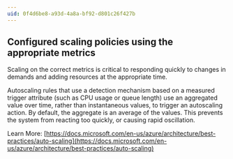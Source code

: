 ```yaml
---
uid: 0f4d6be8-a93d-4a8a-bf92-d801c26f427b
---
```

## Configured scaling policies using the appropriate metrics

<div class="alert is-danger"><p>Scaling on the correct metrics is critical to responding quickly to changes in demands and adding resources at the appropriate time.</p></div>

Autoscaling rules that use a detection mechanism based on a measured trigger attribute (such as CPU usage or queue length) use an aggregated value over time, rather than instantaneous values, to trigger an autoscaling action. By default, the aggregate is an average of the values. This prevents the system from reacting too quickly, or causing rapid oscillation.

Learn More: [https://docs.microsoft.com/en-us/azure/architecture/best-practices/auto-scaling](https://docs.microsoft.com/en-us/azure/architecture/best-practices/auto-scaling)